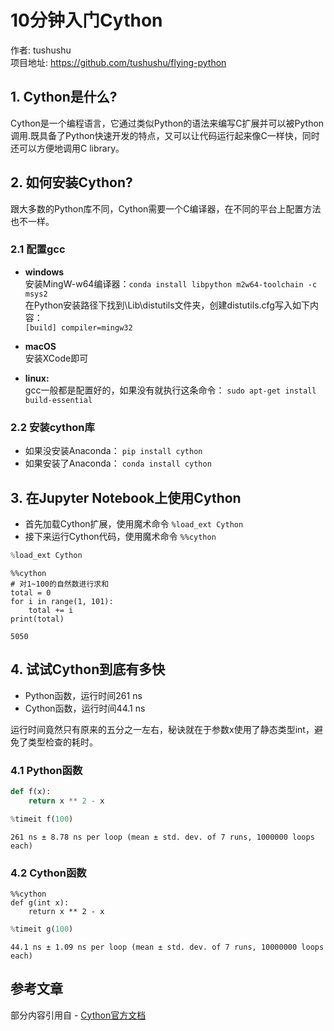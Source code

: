 # 10分钟入门Cython
作者: tushushu  
项目地址: https://github.com/tushushu/flying-python

## 1. Cython是什么? 
Cython是一个编程语言，它通过类似Python的语法来编写C扩展并可以被Python调用.既具备了Python快速开发的特点，又可以让代码运行起来像C一样快，同时还可以方便地调用C library。

## 2. 如何安装Cython?
跟大多数的Python库不同，Cython需要一个C编译器，在不同的平台上配置方法也不一样。
### 2.1 配置gcc
- **windows**  
安装MingW-w64编译器：``conda install libpython m2w64-toolchain -c msys2``  
在Python安装路径下找到\Lib\distutils文件夹，创建distutils.cfg写入如下内容：  
``[build] compiler=mingw32``

- **macOS**   
安装XCode即可  

- **linux:**  
gcc一般都是配置好的，如果没有就执行这条命令：  ``sudo apt-get install build-essential``  


### 2.2 安装cython库
- 如果没安装Anaconda：  ``pip install cython`` 
- 如果安装了Anaconda：  ``conda install cython``

## 3. 在Jupyter Notebook上使用Cython 
- 首先加载Cython扩展，使用魔术命令  ``%load_ext Cython``
- 接下来运行Cython代码，使用魔术命令  ``%%cython``


```python
%load_ext Cython
```


```cython
%%cython
# 对1~100的自然数进行求和
total = 0
for i in range(1, 101):
    total += i
print(total)
```

    5050


## 4. 试试Cython到底有多快
- Python函数，运行时间261 ns
- Cython函数，运行时间44.1 ns  

运行时间竟然只有原来的五分之一左右，秘诀就在于参数x使用了静态类型int，避免了类型检查的耗时。

### 4.1 Python函数


```python
def f(x):
    return x ** 2 - x
```


```python
%timeit f(100)
```

    261 ns ± 8.78 ns per loop (mean ± std. dev. of 7 runs, 1000000 loops each)


### 4.2 Cython函数


```cython
%%cython
def g(int x):
    return x ** 2 - x
```


```python
%timeit g(100)
```

    44.1 ns ± 1.09 ns per loop (mean ± std. dev. of 7 runs, 10000000 loops each)


## 参考文章
部分内容引用自 - [Cython官方文档](http://docs.cython.org/en/latest/index.html)


```python

```

